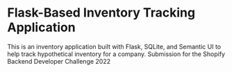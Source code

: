 # Flask-Based Inventory Tracking Application

This is an inventory application built with Flask, SQLite, and Semantic UI to help track hypothetical inventory for a company. Submission for the Shopify Backend Developer Challenge 2022


